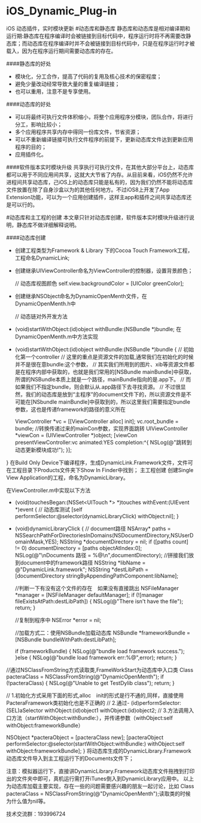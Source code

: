 # iOS_Dynamic_Plug-in
iOS 动态插件，实时模块更新
#动态库和静态库
静态库和动态库是相对编译期和运行期:静态库在程序编译时会被链接到目标代码中，程序运行时将不再需要改静态库；而动态库在程序编译时并不会被链接到目标代码中，只是在程序运行时才被载入，因为在程序运行期间需要动态库的存在。

####静态库的好处
- 模块化，分工合作，提高了代码的复用及核心技术的保密程度；
- 避免少量改动经常导致大量的重复编译链接；
- 也可以重用，注意不是专享使用。

####动态库的好处
- 可以将最终可执行文件体积缩小，将整个应用程序分模块，团队合作，将进行分工，影响比较小；
- 多个应用程序共享内存中得同一份库文件，节省资源；
- 可以不重新编译链接可执行文件程序的前提下，更新动态库文件达到更新应用程序的目的；
- 应用插件化。

####软件版本实时模块升级
共享执行可执行文件，在其他大部分平台上，动态库都可以用于不同应用间共享，这就大大节省了内存。从目前来看，iOS仍然不允许进程间共享动态库，己iOS上的动态库只能是私有的，因为我们仍然不能将动态库文件放置在除了自身沙盒以为的其他任何地方。不过iOS8上开发了App Extension功能，可以为一个应用创建插件，这样主app和插件之间共享动态库还是可以行的。

#动态库和主工程的创建
本文章只针对动态库创建，软件版本实时模块升级进行说明，静态库不做详细解释说明。

####动态库创建
- 创建工程类型为Framework & Library 下的Cocoa Touch Framework工程，工程命名DynamicLink;
- 创建继承UIViewController命名为ViewController的控制器，设置背景颜色；

  // 动态库视图颜色
  self.view.backgroundColor = [UIColor greenColor];
  
- 创建继承NSObject命名为DynamicOpenMenth文件，在DynamicOpenMenth.h中

  // 动态链对外开发方法
 - (void)startWithObject:(id)object withBundle:(NSBundle *)bundle;
在DynamicOpenMenth.m中方法实现

  - (void)startWithObject:(id)object withBundle:(NSBundle *)bundle
  {
    // 初始化第一个controller
    // 这里的重点是资源文件的加载,通常我们在初始化的时候并不是很在意bundle:这个参数，
    // 其实我们所用到的图片、xib等资源文件都是在程序内部中获取的，也就是我们常用的[NSBundle mainBundle]中获取，所谓的NSBundle本质上就是一个路径，mainBundle指向的是.app下。
   // 而如果我们不指定bundle，则会默认从.app路径下去寻找资源。
    // 不过很显然，我们的动态库是放到“主程序”的document文件下的，所以资源文件是不可能在[NSbundle mainBundle]中获取到的，所以这里我们需要指定bundle参数，这也是传递framework的路径的意义所在

    ViewController *vc = [[ViewController alloc] init];
   vc.root_bundle = bundle;
    //转换传递过来的mainCon参数，实现界面跳转
    UIViewController *viewCon = (UIViewController *)object;
    [viewCon presentViewController:vc animated:YES completion:^{
    NSLog(@"跳转到动态更新模块成功!");
  }];

}
在Build Only Device下编译程序，生成DynamicLink.Framework文件，文件可在工程目录下Products文件夹下Show In Finder中找到；
主工程创建
创建Single View Application的工程，命名为DynamicLibrary。

在ViewController.m中实现以下方法

  - (void)touchesBegan:(NSSet<UITouch *> *)touches withEvent:(UIEvent *)event
  {
    // 动态库测试
    [self performSelector:@selector(dynamicLibraryClick) withObject:nil];
  }

  - (void)dynamicLibraryClick
  {
    // document路径
    NSArray* paths = NSSearchPathForDirectoriesInDomains(NSDocumentDirectory,NSUserDomainMask,YES);
    NSString *documentDirectory = nil;
    if ([paths count] != 0)
      documentDirectory = [paths objectAtIndex:0];
    NSLog(@"\nDocuments 路径 = %@\n",documentDirectory);
    //拼接我们放到document中的framework路径
    NSString *libName = @"DynamicLink.framework";
    NSString *destLibPath = [documentDirectory stringByAppendingPathComponent:libName];

    //判断一下有没有这个文件的存在　如果没有直接跳出
    NSFileManager *manager = [NSFileManager defaultManager];
    if (![manager fileExistsAtPath:destLibPath]) {
      NSLog(@"There isn't have the file");
      return;
   }

    //复制到程序中
    NSError *error = nil;

    //加载方式二：使用NSBundle加载动态库
    NSBundle *frameworkBundle = [NSBundle bundleWithPath:destLibPath];

    if (frameworkBundle) {
      NSLog(@"bundle load framework success.");
    }else {
      NSLog(@"bundle load framework err:%@",error);
      return;
    }

  //通过NSClassFromString方式读取类,FrameWorkStart为动态库中入口类
  Class pacteraClass = NSClassFromString(@"DynamicOpenMenth");
  if (!pacteraClass) {
      NSLog(@"Unable to get TestDylib class");
      return;
  }

  // 1.初始化方式采用下面的形式,alloc　init的形式是行不通的,同样，直接使用PacteraFramework类初始化也是不正确的
  // 2.通过- (id)performSelector:(SEL)aSelector withObject:(id)object1 withObject:(id)object2;
  // 3.方法调用入口方法（startWithObject:withBundle:），并传递参数（withObject:self withObject:frameworkBundle）

  NSObject *pacteraObject = [pacteraClass new];
  [pacteraObject performSelector:@selector(startWithObject:withBundle:) withObject:self withObject:frameworkBundle];
}
将动态库生成的DynamicLibrary.Framework动态库文件导入到主工程运行下的Documents文件下；

注意：模拟器运行下，直接讲DynamicLibrary.Framework动态库文件拖拽到打印出的文件夹中即可，真机运行需打开iTunes倒入到DynamicLibrary应用中。
以上为动态库加载主要实现，存在一些的问题需要感兴趣的朋友一起讨论，比如 Class pacteraClass = NSClassFromString(@"DynamicOpenMenth");读取类的时候为什么值为nil等。

技术交流群：193996724
